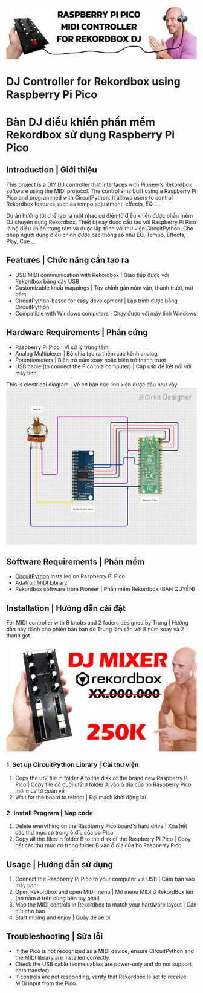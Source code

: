 ![Photo01](https://github.com/kysutrung/customize_rekordbox_controller/blob/main/mediaaa/repo_cover.jpg)

# DJ Controller for Rekordbox using Raspberry Pi Pico
# Bàn DJ điều khiển phần mềm Rekordbox sử dụng Raspberry Pi Pico

## Introduction | Giới thiệu
This project is a DIY DJ controller that interfaces with Pioneer’s Rekordbox software using the MIDI protocol. The controller is built using a Raspberry Pi Pico and programmed with CircuitPython. It allows users to control Rekordbox features such as tempo adjustment, effects, EQ.....

Dự án hướng tới chế tạo ra một nhạc cụ điện tử điều khiển được phần mềm DJ chuyên dụng Rekordbox. Thiết bị này được cấu tạo với Raspberry Pi Pico là bộ điều khiển trung tâm và được lập trình với thư viện CircuitPython. Cho phép người dùng điều chỉnh được các thông số như EQ, Tempo, Effects, Play, Cue....

## Features | Chức năng cần tạo ra
- USB MIDI communication with Rekordbox | Giao tiếp được với Rekordbox bằng dây USB
- Customizable knob mappings | Tùy chỉnh gán núm vặn, thanh trượt, nút bấm
- CircuitPython-based for easy development | Lập trình được bằng CircuitPython
- Compatible with Windows computers | Chạy được với máy tính Windows

## Hardware Requirements | Phần cứng
- Raspberry Pi Pico | Vi xử lý trung tâm
- Analog Multiplexer | Bộ chia tạo ra thêm các kênh analog
- Potentiometers | Biến trở núm xoay hoặc biến trở thanh trượt
- USB cable (to connect the Pico to a computer) | Cáp usb để kết nối với máy tính

This is electrical diagram | Về cơ bản các linh kiện được đấu như vậy:
![Photo01](https://github.com/kysutrung/customize_rekordbox_controller/blob/main/mediaaa/so_do_noi_day.png)


## Software Requirements | Phần mềm
- [CircuitPython](https://circuitpython.org/) installed on Raspberry Pi Pico
- [Adafruit MIDI Library](https://github.com/adafruit/Adafruit_CircuitPython_MIDI)
- Rekordbox software from Pioneer | Phần mềm Rekordbox (BẢN QUYỀN)

## Installation | Hướng dẫn cài đặt
For MIDI controller with 8 knobs and 2 faders designed by Trung | Hướng dẫn này dành cho phiên bản bàn do Trung làm sẵn với 8 núm xoay và 2 thanh gạt

![Photo01](https://github.com/kysutrung/customize_rekordbox_controller/blob/main/mediaaa/version%202.jpg)

### 1. Set up CircuitPython Library | Cài thư viện
1. Copy the uf2 file in folder A to the disk of the brand new Raspberry Pi Pico | Copy file có đuôi uf2 ở folder A vào ổ đĩa của bo Raspberry Pico mới mua từ quán về
2. Wait for the board to reboot | Đợi mạch khởi động lại

### 2. Install Program | Nạp code
1. Delete everything on the Raspberry Pico board's hard drive | Xóa hết các thư mục có trong ổ đĩa của bo Pico
2. Copy all the files in folder B to the disk of the Raspberry Pi Pico | Copy hết các thư mục có trong folder B vào ổ đĩa của bo Raspberry Pico

## Usage | Hướng dẫn sử dụng
1. Connect the Raspberry Pi Pico to your computer via USB | Cắm bàn vào máy tính
2. Open Rekordbox and open MIDI menu | Mở menu MIDI ở RekordBox lên (nó nằm ở trên cùng bên tay phải)
3. Map the MIDI controls in Rekordbox to match your hardware layout | Gán nút cho bàn
4. Start mixing and enjoy | Quẩy đê ae ơi

## Troubleshooting | Sửa lỗi
- If the Pico is not recognized as a MIDI device, ensure CircuitPython and the MIDI library are installed correctly.
- Check the USB cable (some cables are power-only and do not support data transfer).
- If controls are not responding, verify that Rekordbox is set to receive MIDI input from the Pico.

